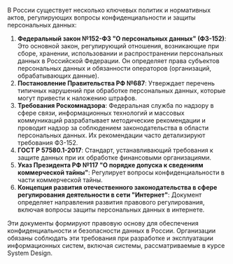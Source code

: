 В России существует несколько ключевых политик и нормативных актов, регулирующих вопросы конфиденциальности и защиты персональных данных:

1.  **Федеральный закон №152-ФЗ "О персональных данных" (ФЗ-152)**: Это основной закон, регулирующий отношения, возникающие при сборе, хранении, использовании и распространении персональных данных в Российской Федерации. Он определяет права субъектов персональных данных и обязанности операторов (организаций, обрабатывающих данные).
2.  **Постановление Правительства РФ №687**: Утверждает перечень типичных нарушений при обработке персональных данных, которые могут привести к наложению штрафов.
3.  **Требования Роскомнадзора**: Федеральная служба по надзору в сфере связи, информационных технологий и массовых коммуникаций разрабатывает методические рекомендации и проводит надзор за соблюдением законодательства в области персональных данных. Их рекомендации часто детализируют требования ФЗ-152.
4.  **ГОСТ Р 57580.1-2017**: Стандарт, устанавливающий требования к защите данных при их обработке финансовыми организациями.
5.  **Указ Президента РФ №117 "О порядке допуска к сведениям коммерческой тайны"**: Регулирует вопросы конфиденциальности в части коммерческой тайны.
6.  **Концепция развития отечественного законодательства в сфере регулирования деятельности в сети "Интернет"**: Документ определяет направления развития правового регулирования, включая вопросы защиты персональных данных в интернете.

Эти документы формируют правовую основу для обеспечения конфиденциальности и безопасности данных в России. Организации обязаны соблюдать эти требования при разработке и эксплуатации информационных систем, включая системы, рассматриваемые в курсе System Design.